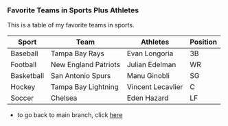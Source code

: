 ### Favorite Teams in Sports Plus Athletes

This is a table of my favorite teams in sports.

| Sport | Team | Athletes | Position |
| ------ | ------ | ------ | ------ |
| Baseball | Tampa Bay Rays | Evan Longoria | 3B |
| Football | New England Patriots | Julian Edelman | WR |
| Basketball | San Antonio Spurs | Manu Ginobli | SG |
| Hockey | Tampa Bay Lightning | Vincent Lecavlier | C |
| Soccer | Chelsea | Eden Hazard | LF | 


- to go back to main branch, click [here](https://github.com/brandtjoe13/My-Life-in-a-Code-Shell/blob/master/README.md)
